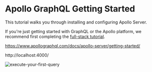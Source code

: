 # Apollo GraphQL Getting Started

This tutorial walks you through installing and configuring Apollo Server. 

If you're just getting started with GraphQL or the Apollo platform, we recommend 
first completing the [full-stack tutorial](https://www.apollographql.com/docs/tutorial/introduction/).

https://www.apollographql.com/docs/apollo-server/getting-started/

http://localhost:4000/

![execute-your-first-query](https://user-images.githubusercontent.com/1257048/134265499-976eb5d8-79c9-4e3f-9261-23d213608ad9.png)